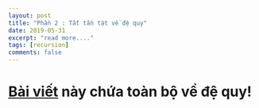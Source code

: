 ```yaml
---
layout: post
title: "Phần 2 : Tất tần tật về đệ quy"
date: 2019-05-31
excerpt: "read more...."
tags: [recursion]
comments: false
---
```


# [Bài viết](https://phanlong2811.github.io/recursion-2)  này chứa toàn bộ về đệ quy!
